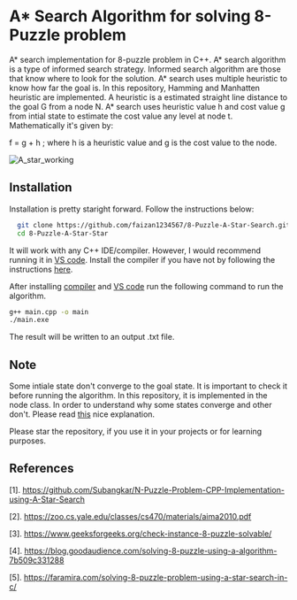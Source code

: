 
# A* Search Algorithm for solving 8-Puzzle problem

A* search implementation for 8-puzzle problem in C++. A* search algorithm is
a type of informed search strategy. Informed search algorithm are those that know 
where to look for the solution. A* search uses multiple heuristic to know how far 
the goal is. In this repository, Hamming and Manhatten heuristic are implemented.
A heuristic is a estimated straight line distance to the goal G from a node N. A* 
search uses heuristic value h and cost value g from intial state to estimate the cost
value any level at node t. Mathematically it's given by:

f = g + h
; where h is a heuristic value and g is the cost value to the node.

![A_star_working](https://user-images.githubusercontent.com/61932757/206433479-57d67b6a-5e0f-4fe4-b473-582ccd47cd13.jpg)

## Installation

Installation is pretty staright forward. Follow the instructions below:

```bash
  git clone https://github.com/faizan1234567/8-Puzzle-A-Star-Search.git
  cd 8-Puzzle-A-Star-Star
```
It will work with any C++ IDE/compiler. However, I would recommend running
it in [VS code](https://readme.so/editor). Install the compiler if you have not by following the instructions [here](https://youtu.be/j8nAHeVKL08).

After installing [compiler](https://www.ics.uci.edu/~pattis/common/handouts/mingweclipse/mingw.html) and [VS code](https://readme.so/editor)
run the following command to run the algorithm.
```bash
g++ main.cpp -o main
./main.exe
```
The result will be written to an output .txt file.

## Note
Some intiale state don't converge to the goal state. It is important to check it before
running the algorithm. In this repository, it is implemented in the node class.
In order to understand why some states converge and other don't. Please read [this](https://www.geeksforgeeks.org/check-instance-15-puzzle-solvable/) nice explanation.

Please star the repository, if you use it in your projects or for learning purposes.

## References
[1]. https://github.com/Subangkar/N-Puzzle-Problem-CPP-Implementation-using-A-Star-Search

[2]. https://zoo.cs.yale.edu/classes/cs470/materials/aima2010.pdf

[3]. https://www.geeksforgeeks.org/check-instance-8-puzzle-solvable/

[4]. https://blog.goodaudience.com/solving-8-puzzle-using-a-algorithm-7b509c331288

[5]. https://faramira.com/solving-8-puzzle-problem-using-a-star-search-in-c/
